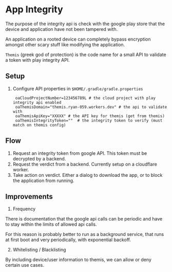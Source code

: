 # App Integrity

The purpose of the integrity api is check with the google play store that the device and application have not been tampered with.

An application on a rooted device can completely bypass encryption amongst other scary stuff like modifying the application.

`Themis` (greek god of protection) is the code name for a small API to validate a token with play integrity API.

## Setup

1. Configure API properties in `$HOME/.gradle/gradle.properties`

   ```properties
    oaCloudProjectNumber=123456789L # the cloud project with play integrity api enabled
    oaThemisDomain="themis.ryan-059.workers.dev" # the api to validate with
    oaThemisApiKey="XXXXX" # the API key for themis (get from themis)
    oaThemisIntegrityToken=""  # the integrity token to verify (must match on themis config)
   ```

## Flow

1. Request an integrity token from google API. This token must be decrypted by a backend.
2. Request the verdict from a backend. Currently setup on a cloudflare worker.
3. Take action on verdict. Either a dialog to download the app, or to block the application from running.

## Improvements

1. Frequency

There is documentation that the google api calls can be periodic and have to stay within the limits of allowed api calls.

For this reason is probably better to run as a background service, that runs at first boot and very periodically, with exponential backoff.

2. Whitelisting / Blacklisting

By including device/user information to themis, we can allow or deny certain use cases.
